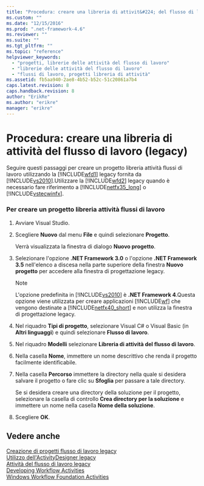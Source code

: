 ```yaml
---
title: "Procedura: creare una libreria di attivit&#224; del flusso di lavoro (legacy) | Microsoft Docs"
ms.custom: ""
ms.date: "12/15/2016"
ms.prod: ".net-framework-4.6"
ms.reviewer: ""
ms.suite: ""
ms.tgt_pltfrm: ""
ms.topic: "reference"
helpviewer_keywords: 
  - "progetti, librerie delle attività del flusso di lavoro"
  - "librerie delle attività del flusso di lavoro"
  - "flussi di lavoro, progetti libreria di attività"
ms.assetid: fb5aa940-2ae8-4b52-b52c-51c20861a7b4
caps.latest.revision: 8
caps.handback.revision: 8
author: "ErikRe"
ms.author: "erikre"
manager: "erikre"
---
```

# Procedura: creare una libreria di attivit&#224; del flusso di lavoro (legacy)
Seguire questi passaggi per creare un progetto libreria attività flussi di lavoro utilizzando la [!INCLUDE[wfd1](../workflow-designer/includes/wfd1_md.md)] legacy fornita da [!INCLUDE[vs2010](../modeling/includes/vs2010_md.md)].Utilizzare la [!INCLUDE[wfd2](../workflow-designer/includes/wfd2_md.md)] legacy quando è necessario fare riferimento a [!INCLUDE[netfx35_long](../workflow-designer/includes/netfx35_long_md.md)] o [!INCLUDE[vstecwinfx](../workflow-designer/includes/vstecwinfx_md.md)].  
  
### Per creare un progetto libreria attività flussi di lavoro  
  
1.  Avviare Visual Studio.  
  
2.  Scegliere **Nuovo** dal menu **File** e quindi selezionare **Progetto**.  
  
     Verrà visualizzata la finestra di dialogo **Nuovo progetto**.  
  
3.  Selezionare l'opzione **.NET Framework 3.0** o l'opzione **.NET Framework 3.5** nell'elenco a discesa nella parte superiore della finestra **Nuovo progetto** per accedere alla finestra di progettazione legacy.  
  
    > [!NOTE]
    >  L'opzione predefinita in [!INCLUDE[vs2010](../modeling/includes/vs2010_md.md)] è **.NET Framework 4**.Questa opzione viene utilizzata per creare applicazioni [!INCLUDE[wf](../workflow-designer/includes/wf_md.md)] che vengono destinate a [!INCLUDE[netfx40_short](../workflow-designer/includes/netfx40_short_md.md)] e non utilizza la finestra di progettazione legacy.  
  
4.  Nel riquadro **Tipi di progetto**, selezionare Visual C\# o Visual Basic \(in **Altri linguaggi**\) e quindi selezionare **Flusso di lavoro**.  
  
5.  Nel riquadro **Modelli** selezionare **Libreria di attività del flusso di lavoro**.  
  
6.  Nella casella **Nome**, immettere un nome descrittivo che renda il progetto facilmente identificabile.  
  
7.  Nella casella **Percorso** immettere la directory nella quale si desidera salvare il progetto o fare clic su **Sfoglia** per passare a tale directory.  
  
     Se si desidera creare una directory della soluzione per il progetto, selezionare la casella di controllo **Crea directory per la soluzione** e immettere un nome nella casella **Nome della soluzione**.  
  
8.  Scegliere **OK**.  
  
## Vedere anche  
 [Creazione di progetti flusso di lavoro legacy](../workflow-designer/creating-legacy-workflow-projects.md)   
 [Utilizzo dell'ActivityDesigner legacy](../workflow-designer/using-the-legacy-activity-designer.md)   
 [Attività del flusso di lavoro legacy](../workflow-designer/legacy-workflow-activities.md)   
 [Developing Workflow Activities](http://msdn.microsoft.com/it-it/19876dfc-dfa5-4d52-b1f5-1d087474cc52)   
 [Windows Workflow Foundation Activities](http://msdn.microsoft.com/it-it/192c4c1e-afb6-4f58-ab11-2b5bbbc2d2c0)